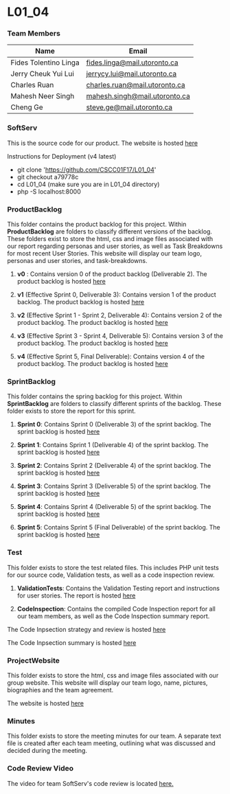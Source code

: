 # L01_04

### Team Members

| Name                  | Email                         |
| --------------------- | ----------------------------- |
| Fides Tolentino Linga | fides.linga@mail.utoronto.ca  |
| Jerry Cheuk Yui Lui   | jerrycy.lui@mail.utoronto.ca  |
| Charles Ruan          | charles.ruan@mail.utoronto.ca |
| Mahesh Neer Singh     | mahesh.singh@mail.utoronto.ca |
| Cheng Ge              | steve.ge@mail.utoronto.ca     |

### SoftServ

This is the source code for our product.
The website is hosted [here](http://fideslinga.com/cscc01/softserv)

Instructions for Deployment (v4 latest)

- git clone 'https://github.com/CSCC01F17/L01_04'
- git checkout a79778c
- cd L01_04 (make sure you are in L01_04 directory)
- php -S localhost:8000

### ProductBacklog

This folder contains the product backlog for this project.
Within **ProductBacklog** are folders to classify different versions of the backlog. These folders exist to store the html, css and image files associated with our report regarding personas and user stories, as well as Task Breakdowns for most recent User Stories. This website will display our team logo, personas and user stories, and task-breakdowns.
1) **v0** :
Contains version 0 of the product backlog (Deliverable 2).
The product backlog is hosted [here](http://fideslinga.com/cscc01/productbacklog/v0/)

2) **v1** (Effective Sprint 0, Deliverable 3):
Contains version 1 of the product backlog.
The product backlog is hosted [here](http://fideslinga.com/cscc01/productbacklog/v1/)

3) **v2** (Effective Sprint 1 - Sprint 2, Deliverable 4):
Contains version 2 of the product backlog. 
The product backlog is hosted [here](http://fideslinga.com/cscc01/productbacklog/v2/)

3) **v3** (Effective Sprint 3 - Sprint 4, Deliverable 5):
Contains version 3 of the product backlog.
The product backlog is hosted [here](http://fideslinga.com/cscc01/productbacklog/v3/)

4) **v4** (Effective Sprint 5, Final Deliverable):
Contains version 4 of the product backlog.
The product backlog is hosted [here](http://fideslinga.com/cscc01/productbacklog/v4/)

### SprintBacklog

This folder contains the spring backlog for this project.
Within **SprintBacklog** are folders to classify different sprints of the backlog. These folder exists to store the report for this sprint.

1) **Sprint 0**:
Contains Sprint 0 (Deliverable 3) of the sprint backlog.
The sprint backlog is hosted [here](SprintBacklog/s0/report.pdf)

2) **Sprint 1**:
Contains Sprint 1 (Deliverable 4) of the sprint backlog.
The sprint backlog is hosted [here](SprintBacklog/s1/report.pdf)

3) **Sprint 2**:
Contains Sprint 2 (Deliverable 4) of the sprint backlog.
The sprint backlog is hosted [here](SprintBacklog/s2/report.pdf)

4) **Sprint 3**:
Contains Sprint 3 (Deliverable 5) of the sprint backlog.
The sprint backlog is hosted [here](SprintBacklog/s3/report.pdf)

5) **Sprint 4**:
Contains Sprint 4 (Deliverable 5) of the sprint backlog.
The sprint backlog is hosted [here](SprintBacklog/s4/report.pdf)

6) **Sprint 5**:
Contains Sprint 5 (Final Deliverable) of the sprint backlog.
The sprint backlog is hosted [here](SprintBacklog/s5/report.pdf)

### Test

This folder exists to store the test related files. This includes PHP unit tests for our source code, Validation tests, as well as a code inspection review.

1) **ValidationTests**:
Contains the Validation Testing report and instructions for user stories.
The report is hosted [here](Test/ValidationTests/ValidationTest.pdf)

2) **CodeInspection**:
Contains the compiled Code Inspection report for all our team members, as well as the Code Inspection summary report.

The Code Inpsection strategy and review is hosted [here](Test/CodeInspection/report.pdf)

The Code Inpsection summary is hosted [here](Test/CodeInspection/reportsummary.pdf)

### ProjectWebsite

This folder exists to store the html, css and image files associated with our group website. This website will display our team logo, name, pictures, biographies and the team agreement.

The website is hosted [here](http://fideslinga.com/cscc01/projectwebsite/)
### Minutes

This folder exists to store the meeting minutes for our team. A separate text file is created after each team meeting, outlining what was discussed and decided during the meeting.

### Code Review Video
The video for team SoftServ's code review is located [here.](https://youtu.be/xw07CdtKk9Y)